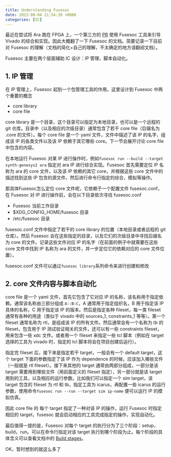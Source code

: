 ```yaml
---
title: Understanding Fusesoc
date: 2023-08-04 21:54:39 +0800
categories: [IC]
---
```


最近在尝试将 Ara 跑在 FPGA 上，一个第三方的 [PR](https://github.com/pulp-platform/ara/pull/146) 使用 Fusesoc 工具来引导 Vivado 的综合和实现。因此大概翻了一下 Fusesoc 的文档。简要记录一下目前对 Fusesoc 的理解（文档的简化+自己的理解，不太确定的地方请翻阅文档）。

Fusesoc 主要在两个层面辅助 IC 设计：IP 管理，脚本自动化。

## 1. IP 管理

在 IP 管理上，Fusesoc 起到一个包管理工具的作用。这里设计到 Fusesoc 中两个重要的概念

* core library
* core file

core library 是一个目录，这个目录可以指定为本地目录，也可以是一个远程的 git 仓库。目录中（以及相应的次级目录）通常包含了若干 core file（后缀名为 .core 的文件）。每个 core file 是一个 yaml 文件，文件中描述了该 IP 的名字，组成该 IP 的各类文件以及该 IP 依赖于其它哪些 core。下一节会展开讨论 core file 中包含的内容。

在本地运行 Fusesoc 对某 IP 进行操作时，例如`fusesoc run --build --target synth-genesys2 ara` 指定对 ara IP 进行综合实现。Fusesoc 首先需要定位 IP 名称为 ara 的 core 文件，以及该 IP 依赖的其它 core，并根据这些 core 文件中的描述找到这些 IP 包含的源文件，然后进行命令行指定的综合，模拟等操作。

那具体Fusesoc怎么定位 core 文件呢，它依赖于一个配置文件 fusesoc.conf，在 Fusesoc 对 IP 进行操作前，会在以下目录依次寻找 fusesoc.conf

* Fusesoc 当前工作目录
* $XDG_CONFIG_HOME/fusesoc 目录
* /etc/fusesoc 目录

fusesoc.conf 文件中指定了若干的 core library 的位置（本地目录或者远程的 git 仓库）。然后 Fusesoc 会在这些指定的目录，以及它们的次级目录中寻找后缀名为 core 的文件。记录这些文件对应 IP 的名字（在前面的例子中就需要在这些 core 文件中找到 IP 名称为 ara 的文件，并一步定位它的依赖对应的 core 文件位置）。

fusesoc.conf 文件可以通过`fusesoc library`系列命令来进行创建和修改

## 2. core 文件内容与脚本自动化

core file 是一个 yaml 文件，首先它包含了它对应 IP 的名称，该名称用于指定依赖。通常该名称由三部分组成 `A::B:C`，A 通常用于指定组织名，B 用于指定该 IP 具体的名称，C 用于指定该 IP 的版本。然后是指定各种 fileset，每一类 fileset 通常有各种的用途（类似于 vivado 中的 sources_1, constraints_1 等等）。第一个 fileset 通常名称为 rtl，是组成该 IP 的所有文件。然后通常会有一个名称为 tb 的 fileset，包含用于 IP 测试验证相关的文件，还可以有一些 constraints fileset，用来包含一些 xdc 文件。或者用一个 fileset 来指定一些 tcl 脚本（例如在 target 选择的工具为 vivado 时，指定的 tcl 脚本将会在项目创建后运行）。

指定完 fileset 后，接下来是指定若干 target，一般会有一个 default target，这个 target 下面的参数指定了该 IP 作为 dependence 的时候，应该加入哪些文件（一般就是 rtl fileset）。接下来其他的 target 通常由两部分组成，一部分是该 target 需要用到哪些文件（用前面定义的 fileset 指定），另一部分就是该 target 用到的工具，以及相应的运行参数。比如我们可以指定一个 sim target，该 target 包含的 fileset 为 rtl 和 tb，指定工具为 icarus，再配置一些 icarus 的运行参数，使用命令`fusesoc run --run --target sim ip-name` 便可以运行 IP 的模拟仿真。

因此 core file 的 每个 target 指定了一种对该 IP 的操作，运行 Fusesoc 时指定相应的 target，fusesoc 就会启动相应的工具完成指定的操作，实现自动化。

最后值得一提的是，Fusesoc 对每个 target 的执行分为了三个阶段：setup，build，run。可以在命令行指定对该 target 执行到哪个阶段为止。每个阶段的具体含义可以查看文档中的 [Build stages](https://fusesoc.readthedocs.io/en/stable/user/overview.html#build-stages)。

OK，暂时想到的就这么多了

